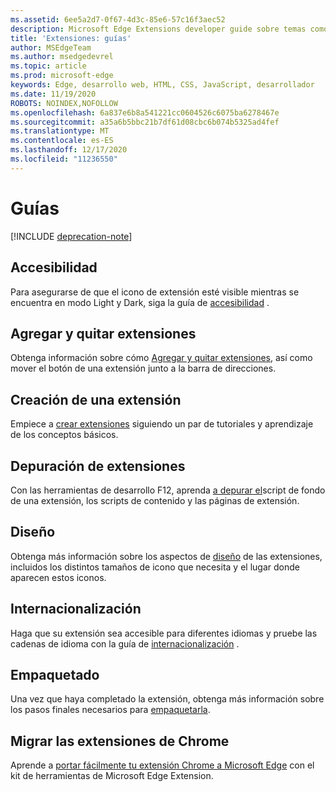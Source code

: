 ```yaml
---
ms.assetid: 6ee5a2d7-0f67-4d3c-85e6-57c16f3aec52
description: Microsoft Edge Extensions developer guide sobre temas como portar Extensiones Chrome a Microsoft Edge y a las extensiones de depuración.
title: 'Extensiones: guías'
author: MSEdgeTeam
ms.author: msedgedevrel
ms.topic: article
ms.prod: microsoft-edge
keywords: Edge, desarrollo web, HTML, CSS, JavaScript, desarrollador
ms.date: 11/19/2020
ROBOTS: NOINDEX,NOFOLLOW
ms.openlocfilehash: 6a837e6b8a541221cc0604526c6075ba6278467e
ms.sourcegitcommit: a35a6b5bbc21b7df61d08cbc6b074b5325ad4fef
ms.translationtype: MT
ms.contentlocale: es-ES
ms.lasthandoff: 12/17/2020
ms.locfileid: "11236550"
---
```

# Guías  

[!INCLUDE [deprecation-note](includes/deprecation-note.md)]  

## Accesibilidad
Para asegurarse de que el icono de extensión esté visible mientras se encuentra en modo Light y Dark, siga la guía de [accesibilidad](./guides/accessibility.md) .

## Agregar y quitar extensiones
Obtenga información sobre cómo [Agregar y quitar extensiones](./guides/adding-and-removing-extensions.md), así como mover el botón de una extensión junto a la barra de direcciones.

## Creación de una extensión
Empiece a [crear extensiones](./guides/creating-an-extension.md) siguiendo un par de tutoriales y aprendizaje de los conceptos básicos.

## Depuración de extensiones
Con las herramientas de desarrollo F12, aprenda [a depurar el](./guides/debugging-extensions.md)script de fondo de una extensión, los scripts de contenido y las páginas de extensión.

## Diseño
Obtenga más información sobre los aspectos de [diseño](./guides/design.md) de las extensiones, incluidos los distintos tamaños de icono que necesita y el lugar donde aparecen estos iconos.

## Internacionalización
Haga que su extensión sea accesible para diferentes idiomas y pruebe las cadenas de idioma con la guía de [internacionalización](./guides/internationalization.md) .

## Empaquetado
Una vez que haya completado la extensión, obtenga más información sobre los pasos finales necesarios para [empaquetarla](./guides/packaging.md).

## Migrar las extensiones de Chrome
Aprende a [portar fácilmente tu extensión Chrome a Microsoft Edge](./guides/porting-Chrome-extensions.md) con el kit de herramientas de Microsoft Edge Extension.
